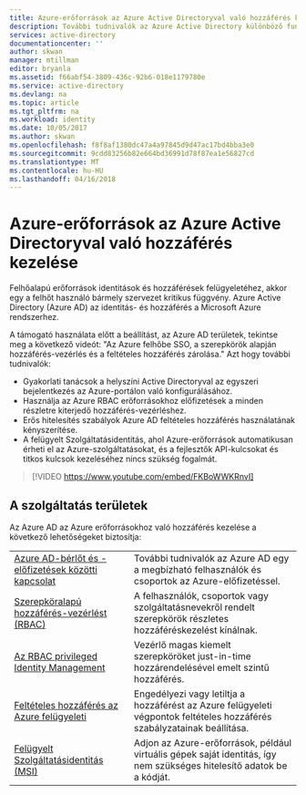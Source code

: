 ```yaml
---
title: Azure-erőforrások az Azure Active Directoryval való hozzáférés kezelése
description: További tudnivalók az Azure Active Directory különböző funkciókat használ az Azure erőforrásokhoz való hozzáférés kezelésének módjai.
services: active-directory
documentationcenter: ''
author: skwan
manager: mtillman
editor: bryanla
ms.assetid: f66abf54-3809-436c-92b6-018e1179780e
ms.service: active-directory
ms.devlang: na
ms.topic: article
ms.tgt_pltfrm: na
ms.workload: identity
ms.date: 10/05/2017
ms.author: skwan
ms.openlocfilehash: f8f8af1380dc47a4a97845d9d47ac17bd4bba3e0
ms.sourcegitcommit: 9cdd83256b82e664bd36991d78f87ea1e56827cd
ms.translationtype: MT
ms.contentlocale: hu-HU
ms.lasthandoff: 04/16/2018
---
```

# <a name="manage-access-to-azure-resources-with-azure-active-directory"></a>Azure-erőforrások az Azure Active Directoryval való hozzáférés kezelése

Felhőalapú erőforrások identitások és hozzáférések felügyeletéhez, akkor egy a felhőt használó bármely szervezet kritikus függvény. Azure Active Directory (Azure AD) az identitás- és hozzáférés a Microsoft Azure rendszerhez.  

A támogató használata előtt a beállítást, az Azure AD területek, tekintse meg a következő videót: "Az Azure felhőbe SSO, a szerepkörök alapján hozzáférés-vezérlés és a feltételes hozzáférés zárolása." Azt hogy további tudnivalók:

- Gyakorlati tanácsok a helyszíni Active Directoryval az egyszeri bejelentkezés az Azure-portálon való konfigurálásához.
- Használja az Azure RBAC erőforrásokhoz előfizetések a minden részletre kiterjedő hozzáférés-vezérléshez.
- Erős hitelesítés szabályok Azure AD feltételes hozzáférés használatának kényszerítése.
- A felügyelt Szolgáltatásidentitás, ahol Azure-erőforrások automatikusan érheti el az Azure-szolgáltatásokat, és a fejlesztők API-kulcsokat és titkos kulcsok kezeléséhez nincs szükség fogalmát.

> [!VIDEO https://www.youtube.com/embed/FKBoWWKRnvI]

## <a name="feature-areas"></a>A szolgáltatás területek
Az Azure AD az Azure erőforrásokhoz való hozzáférés kezelése a következő lehetőségeket biztosítja:

|||
|---|---|
| [Azure AD-bérlőt és -előfizetések közötti kapcsolat](rbac-and-directory-admin-roles.md) | További tudnivalók az Azure AD egy a megbízható felhasználók és csoportok az Azure-előfizetéssel. |
| [Szerepköralapú hozzáférés-vezérlést (RBAC)](overview.md) | A felhasználók, csoportok vagy szolgáltatásnevekről rendelt szerepkörök részletes hozzáféréskezelést kínálnak. |
| [Az RBAC privileged Identity Management](pim-azure-resource.md) | Vezérlő magas kiemelt szerepköröket just-in-time hozzárendelésével emelt szintű hozzáférés. |
| [Feltételes hozzáférés az Azure felügyeleti](conditional-access-azure-management.md) | Engedélyezi vagy letiltja a hozzáférést az Azure felügyeleti végpontok feltételes hozzáférés szabályzatainak beállítása. |
| [Felügyelt Szolgáltatásidentitás (MSI)](../active-directory/pp/msi-overview.md) | Adjon az Azure-erőforrások, például virtuális gépek saját identitás, így nem szükséges hitelesítő adatok be a kódját. |

 